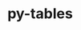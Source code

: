 ---
title: "py-tables"
layout: cache
categories: [package, develop]
meta: {"compilers": ["gcc@11.4.0"], "num_specs": 42, "num_specs_by_stack": {"root": 42}, "oss": ["ubuntu22.04"], "platforms": ["linux"], "stacks": ["root"], "targets": ["x86_64_v3"], "versions": ["3.9.0"]}
spec_details: [{"compiler": "gcc@11.4.0", "hash": "27t5ezeg5ovpsku3k6g4xyfephgrpqsx", "os": "ubuntu22.04", "platform": "linux", "size": "-", "stacks": ["root"], "target": "x86_64_v3", "variants": ["build_system=python_pip", "+bzip2", "+lzo", "+zlib"], "versions": ["3.9.0"]}, {"compiler": "gcc@11.4.0", "hash": "55yhm7jhotybwfxb3zjbdzmuilsvn53b", "os": "ubuntu22.04", "platform": "linux", "size": "-", "stacks": ["root"], "target": "x86_64_v3", "variants": ["build_system=python_pip", "+bzip2", "+lzo", "+zlib"], "versions": ["3.9.0"]}, {"compiler": "gcc@11.4.0", "hash": "5h2e3m63jbk3a6igufdjewmyfzroxib3", "os": "ubuntu22.04", "platform": "linux", "size": "-", "stacks": ["root"], "target": "x86_64_v3", "variants": ["build_system=python_pip", "+bzip2", "+lzo", "+zlib"], "versions": ["3.9.0"]}, {"compiler": "gcc@11.4.0", "hash": "5oaqtxintrp3kylfedif4jvldj5zvo5c", "os": "ubuntu22.04", "platform": "linux", "size": "-", "stacks": ["root"], "target": "x86_64_v3", "variants": ["build_system=python_pip", "+bzip2", "+lzo", "+zlib"], "versions": ["3.9.0"]}, {"compiler": "gcc@11.4.0", "hash": "5pqotfq7mjhn3ps45iqzbeyrcqqlevt5", "os": "ubuntu22.04", "platform": "linux", "size": "-", "stacks": ["root"], "target": "x86_64_v3", "variants": ["build_system=python_pip", "+bzip2", "+lzo", "+zlib"], "versions": ["3.9.0"]}, {"compiler": "gcc@11.4.0", "hash": "6a63tydcd5lurowc4ttoi6scfuxnzxsw", "os": "ubuntu22.04", "platform": "linux", "size": "-", "stacks": ["root"], "target": "x86_64_v3", "variants": ["build_system=python_pip", "+bzip2", "+lzo", "+zlib"], "versions": ["3.9.0"]}, {"compiler": "gcc@11.4.0", "hash": "6dww5zvv2zw35d7klzvoscaikx2ntmg5", "os": "ubuntu22.04", "platform": "linux", "size": "-", "stacks": ["root"], "target": "x86_64_v3", "variants": ["build_system=python_pip", "+bzip2", "+lzo", "+zlib"], "versions": ["3.9.0"]}, {"compiler": "gcc@11.4.0", "hash": "6tgbssnqxr7pvua7jxxz7ehdonygxisv", "os": "ubuntu22.04", "platform": "linux", "size": "-", "stacks": ["root"], "target": "x86_64_v3", "variants": ["build_system=python_pip", "+bzip2", "+lzo", "+zlib"], "versions": ["3.9.0"]}, {"compiler": "gcc@11.4.0", "hash": "7elt5y3c625u7akf2t67uk3yqt76kscz", "os": "ubuntu22.04", "platform": "linux", "size": "-", "stacks": ["root"], "target": "x86_64_v3", "variants": ["build_system=python_pip", "+bzip2", "+lzo", "+zlib"], "versions": ["3.9.0"]}, {"compiler": "gcc@11.4.0", "hash": "7rdkmnxxas3h7jyvmocy553m6pnezcuu", "os": "ubuntu22.04", "platform": "linux", "size": "-", "stacks": ["root"], "target": "x86_64_v3", "variants": ["build_system=python_pip", "+bzip2", "+lzo", "+zlib"], "versions": ["3.9.0"]}, {"compiler": "gcc@11.4.0", "hash": "asxc2jproccprvlffcflh45jhgiajky3", "os": "ubuntu22.04", "platform": "linux", "size": "-", "stacks": ["root"], "target": "x86_64_v3", "variants": ["build_system=python_pip", "+bzip2", "+lzo", "+zlib"], "versions": ["3.9.0"]}, {"compiler": "gcc@11.4.0", "hash": "cckmwfke4lis46eryzxmxrq3vgjks2aa", "os": "ubuntu22.04", "platform": "linux", "size": "-", "stacks": ["root"], "target": "x86_64_v3", "variants": ["build_system=python_pip", "+bzip2", "+lzo", "+zlib"], "versions": ["3.9.0"]}, {"compiler": "gcc@11.4.0", "hash": "cmnhlcpxexx77rwusmwct63o5jrtr5fm", "os": "ubuntu22.04", "platform": "linux", "size": "-", "stacks": ["root"], "target": "x86_64_v3", "variants": ["build_system=python_pip", "+bzip2", "+lzo", "+zlib"], "versions": ["3.9.0"]}, {"compiler": "gcc@11.4.0", "hash": "fetvxbhkolh2dabsntywqdsbb4id3p6r", "os": "ubuntu22.04", "platform": "linux", "size": "-", "stacks": ["root"], "target": "x86_64_v3", "variants": ["build_system=python_pip", "+bzip2", "+lzo", "+zlib"], "versions": ["3.9.0"]}, {"compiler": "gcc@11.4.0", "hash": "fgubm4rhd5b5oayykft2e5n7vjkptill", "os": "ubuntu22.04", "platform": "linux", "size": "-", "stacks": ["root"], "target": "x86_64_v3", "variants": ["build_system=python_pip", "+bzip2", "+lzo", "+zlib"], "versions": ["3.9.0"]}, {"compiler": "gcc@11.4.0", "hash": "h2tr22ypl7jwps34gh2jgmcydd7cfikq", "os": "ubuntu22.04", "platform": "linux", "size": "-", "stacks": ["root"], "target": "x86_64_v3", "variants": ["build_system=python_pip", "+bzip2", "+lzo", "+zlib"], "versions": ["3.9.0"]}, {"compiler": "gcc@11.4.0", "hash": "hsgys5x5ciagwfnpgprhokmvoz7aarfb", "os": "ubuntu22.04", "platform": "linux", "size": "-", "stacks": ["root"], "target": "x86_64_v3", "variants": ["build_system=python_pip", "+bzip2", "+lzo", "+zlib"], "versions": ["3.9.0"]}, {"compiler": "gcc@11.4.0", "hash": "ir5b4ydvggotdznx4vd2w5khzyyad5f7", "os": "ubuntu22.04", "platform": "linux", "size": "-", "stacks": ["root"], "target": "x86_64_v3", "variants": ["build_system=python_pip", "+bzip2", "+lzo", "+zlib"], "versions": ["3.9.0"]}, {"compiler": "gcc@11.4.0", "hash": "jngrrgjpj2jwa6hndxe3hvp2w4u7eu42", "os": "ubuntu22.04", "platform": "linux", "size": "-", "stacks": ["root"], "target": "x86_64_v3", "variants": ["build_system=python_pip", "+bzip2", "+lzo", "+zlib"], "versions": ["3.9.0"]}, {"compiler": "gcc@11.4.0", "hash": "juyc66fjuq4p5un3izuj3ohs5erud2dp", "os": "ubuntu22.04", "platform": "linux", "size": "-", "stacks": ["root"], "target": "x86_64_v3", "variants": ["build_system=python_pip", "+bzip2", "+lzo", "+zlib"], "versions": ["3.9.0"]}, {"compiler": "gcc@11.4.0", "hash": "jvjjz7izqmhog5detgg4kgpunhr5pw7k", "os": "ubuntu22.04", "platform": "linux", "size": "-", "stacks": ["root"], "target": "x86_64_v3", "variants": ["build_system=python_pip", "+bzip2", "+lzo", "+zlib"], "versions": ["3.9.0"]}, {"compiler": "gcc@11.4.0", "hash": "l6h66qzxx24trgdzkq5j66dbanzqk52y", "os": "ubuntu22.04", "platform": "linux", "size": "-", "stacks": ["root"], "target": "x86_64_v3", "variants": ["build_system=python_pip", "+bzip2", "+lzo", "+zlib"], "versions": ["3.9.0"]}, {"compiler": "gcc@11.4.0", "hash": "lrvpi5jkzielmkgpozuj55ozuszjl6eh", "os": "ubuntu22.04", "platform": "linux", "size": "-", "stacks": ["root"], "target": "x86_64_v3", "variants": ["build_system=python_pip", "+bzip2", "+lzo", "+zlib"], "versions": ["3.9.0"]}, {"compiler": "gcc@11.4.0", "hash": "mjzcofxulf3v2wntj6bfgfjqsuixxdkq", "os": "ubuntu22.04", "platform": "linux", "size": "-", "stacks": ["root"], "target": "x86_64_v3", "variants": ["build_system=python_pip", "+bzip2", "+lzo", "+zlib"], "versions": ["3.9.0"]}, {"compiler": "gcc@11.4.0", "hash": "nbb63gclhvxd67yu6dfmxlwm7m3yhie3", "os": "ubuntu22.04", "platform": "linux", "size": "-", "stacks": ["root"], "target": "x86_64_v3", "variants": ["build_system=python_pip", "+bzip2", "+lzo", "+zlib"], "versions": ["3.9.0"]}, {"compiler": "gcc@11.4.0", "hash": "oxsfaky7ibsfpvnqgmxofllc2pmlny6k", "os": "ubuntu22.04", "platform": "linux", "size": "-", "stacks": ["root"], "target": "x86_64_v3", "variants": ["build_system=python_pip", "+bzip2", "+lzo", "+zlib"], "versions": ["3.9.0"]}, {"compiler": "gcc@11.4.0", "hash": "pf7ml7ucpvbzzlflnouzsca7sf6jtfxg", "os": "ubuntu22.04", "platform": "linux", "size": "-", "stacks": ["root"], "target": "x86_64_v3", "variants": ["build_system=python_pip", "+bzip2", "+lzo", "+zlib"], "versions": ["3.9.0"]}, {"compiler": "gcc@11.4.0", "hash": "q3oqrsg4gewjwz3wfnz3qj7nfbso3y65", "os": "ubuntu22.04", "platform": "linux", "size": "-", "stacks": ["root"], "target": "x86_64_v3", "variants": ["build_system=python_pip", "+bzip2", "+lzo", "+zlib"], "versions": ["3.9.0"]}, {"compiler": "gcc@11.4.0", "hash": "qk3wdmcxlkri7ggvmtsknmg6hb4xf62h", "os": "ubuntu22.04", "platform": "linux", "size": "-", "stacks": ["root"], "target": "x86_64_v3", "variants": ["build_system=python_pip", "+bzip2", "+lzo", "+zlib"], "versions": ["3.9.0"]}, {"compiler": "gcc@11.4.0", "hash": "qzmnwhznt3rt3rvj2eoxxs25cq2tdbe7", "os": "ubuntu22.04", "platform": "linux", "size": "-", "stacks": ["root"], "target": "x86_64_v3", "variants": ["build_system=python_pip", "+bzip2", "+lzo", "+zlib"], "versions": ["3.9.0"]}, {"compiler": "gcc@11.4.0", "hash": "rbwbmjbh5l2733ic5mfpygn2jxx3ry4f", "os": "ubuntu22.04", "platform": "linux", "size": "-", "stacks": ["root"], "target": "x86_64_v3", "variants": ["build_system=python_pip", "+bzip2", "+lzo", "+zlib"], "versions": ["3.9.0"]}, {"compiler": "gcc@11.4.0", "hash": "rpscsz7pazwco3plpehnhy3l6cvhjgbj", "os": "ubuntu22.04", "platform": "linux", "size": "-", "stacks": ["root"], "target": "x86_64_v3", "variants": ["build_system=python_pip", "+bzip2", "+lzo", "+zlib"], "versions": ["3.9.0"]}, {"compiler": "gcc@11.4.0", "hash": "rq7gsrnmhvdghalhujo4magiaou72pdb", "os": "ubuntu22.04", "platform": "linux", "size": "-", "stacks": ["root"], "target": "x86_64_v3", "variants": ["build_system=python_pip", "+bzip2", "+lzo", "+zlib"], "versions": ["3.9.0"]}, {"compiler": "gcc@11.4.0", "hash": "s5ioiqxcecocoz7eiup7o6caergtxlsk", "os": "ubuntu22.04", "platform": "linux", "size": "-", "stacks": ["root"], "target": "x86_64_v3", "variants": ["build_system=python_pip", "+bzip2", "+lzo", "+zlib"], "versions": ["3.9.0"]}, {"compiler": "gcc@11.4.0", "hash": "tnf6omkqmpocxcii577ghd3jbf2d7sxs", "os": "ubuntu22.04", "platform": "linux", "size": "-", "stacks": ["root"], "target": "x86_64_v3", "variants": ["build_system=python_pip", "+bzip2", "+lzo", "+zlib"], "versions": ["3.9.0"]}, {"compiler": "gcc@11.4.0", "hash": "uhq63jxkfvvpzl5m5koydrehznwkgtvt", "os": "ubuntu22.04", "platform": "linux", "size": "-", "stacks": ["root"], "target": "x86_64_v3", "variants": ["build_system=python_pip", "+bzip2", "+lzo", "+zlib"], "versions": ["3.9.0"]}, {"compiler": "gcc@11.4.0", "hash": "vrvzgvgy2yjjza4addjjjwkx3bbqd6wh", "os": "ubuntu22.04", "platform": "linux", "size": "-", "stacks": ["root"], "target": "x86_64_v3", "variants": ["build_system=python_pip", "+bzip2", "+lzo", "+zlib"], "versions": ["3.9.0"]}, {"compiler": "gcc@11.4.0", "hash": "xbbi4jgznnhgueo4ah4g3d3fng6bdqq2", "os": "ubuntu22.04", "platform": "linux", "size": "-", "stacks": ["root"], "target": "x86_64_v3", "variants": ["build_system=python_pip", "+bzip2", "+lzo", "+zlib"], "versions": ["3.9.0"]}, {"compiler": "gcc@11.4.0", "hash": "xokzyn2p3u27n4xphtlvm3bufrqogzzk", "os": "ubuntu22.04", "platform": "linux", "size": "-", "stacks": ["root"], "target": "x86_64_v3", "variants": ["build_system=python_pip", "+bzip2", "+lzo", "+zlib"], "versions": ["3.9.0"]}, {"compiler": "gcc@11.4.0", "hash": "zosoklylc53h5hnkozpwphhyladlvvgt", "os": "ubuntu22.04", "platform": "linux", "size": "-", "stacks": ["root"], "target": "x86_64_v3", "variants": ["build_system=python_pip", "+bzip2", "+lzo", "+zlib"], "versions": ["3.9.0"]}, {"compiler": "gcc@11.4.0", "hash": "zszqmuoenxsmolod5yk2mk3x7plzt5fr", "os": "ubuntu22.04", "platform": "linux", "size": "-", "stacks": ["root"], "target": "x86_64_v3", "variants": ["build_system=python_pip", "+bzip2", "+lzo", "+zlib"], "versions": ["3.9.0"]}, {"compiler": "gcc@11.4.0", "hash": "zy4swupvgz6jq24h3hd7n4hzczfz5mh6", "os": "ubuntu22.04", "platform": "linux", "size": "-", "stacks": ["root"], "target": "x86_64_v3", "variants": ["build_system=python_pip", "+bzip2", "+lzo", "+zlib"], "versions": ["3.9.0"]}]
---
